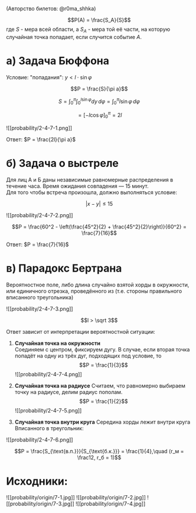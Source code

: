 (Авторство билетов: @r0ma_shhka)

$$P(A) = \frac{S_A}{S}$$
где $S$ - мера всей области, а $S_A$ - мера той её части, на которую случайная точка попадает, если случится событие $A$.

# а) Задача Бюффона

Условие: "попадания": $y < l \cdot \sin \varphi$

$$P = \frac{S}{\pi a}$$

$$S = \int_0^{\pi} \int_0^{l \sin \varphi} dy\, d\varphi = \int_0^{\pi} l \sin \varphi\, d\varphi$$

$$= [-l \cos \varphi]_0^{\pi} = 2l$$

![[probability/2-4-7-1.png]]

Ответ: $P = \frac{2l}{\pi a}$

# б) Задача о выстреле
Для лиц А и Б даны независимые равномерные распределения в течение часа. Время ожидания совпадения — 15 минут.  
Для того чтобы встреча произошла, должно выполняться условие:

$$|x - y| \leq 15$$

![[probability/2-4-7-2.png]]

$$P = \frac{60^2 - \left(\frac{45^2}{2} + \frac{45^2}{2}\right)}{60^2} = \frac{7}{16}$$

Ответ: $P = \frac{7}{16}$

# в) Парадокс Бертрана  
Вероятностное поле, либо длина случайно взятой хорды в окружности, или единичного отрезка, проведённого из (т.е. стороны правильного вписанного треугольника)

![[probability/2-4-7-3.png]]

$$l > \sqrt 3$$

Ответ зависит от интерпретации вероятностной ситуации:

1) **Случайная точка на окружности**  
Соединяем с центром, фиксируем дугу. В случае, если вторая точка попадёт на одну из трёх дуг, подходящих под условие, то  
$$P = \frac{1}{3}$$
![[probability/2-4-7-4.png]]

2) **Случайная точка на радиусе** 
Считаем, что равномерно выбираем точку на радиусе, делим радиус пополам. 
$$P = \frac{1}{2}$$
![[probability/2-4-7-5.png]]

3) **Случайная точка внутри круга**
Середина хорды лежит внутри круга Вписанного в треугольник:

![[probability/2-4-7-6.png]]

$$P = \frac{S_{\text{в.п.}}}{S_{\text{б.к.}}} = \frac{1}{4},\quad (r_м = \frac12, r_б = 1)$$


# Исходники:
![[probability/origin/7-1.jpg]]
![[probability/origin/7-2.jpg]]
![[probability/origin/7-3.jpg]]
![[probability/origin/7-4.jpg]]